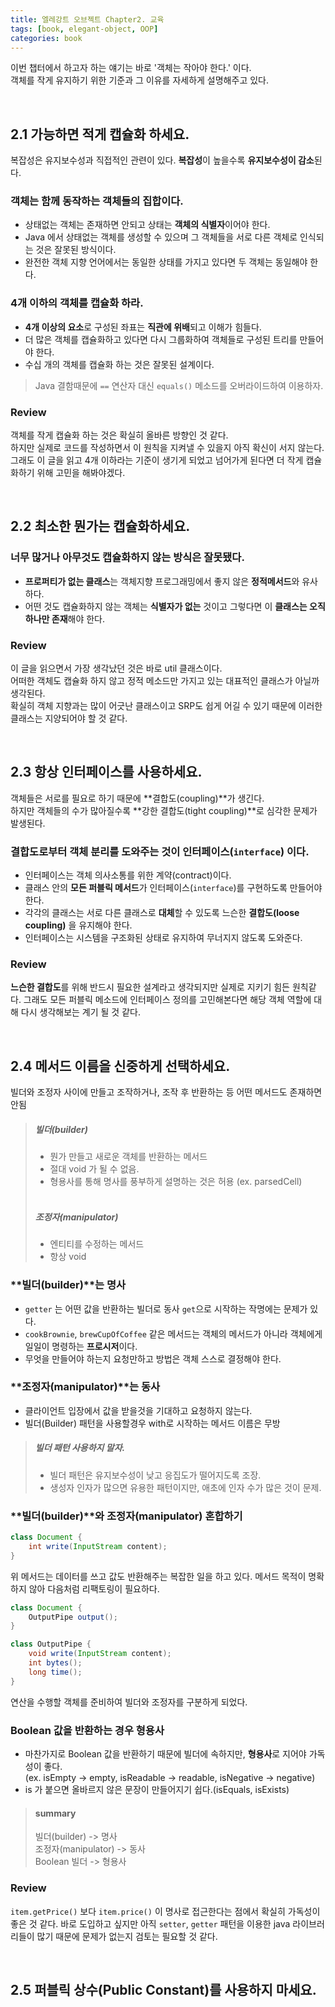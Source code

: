 ```yaml
---
title: 엘레강트 오브젝트 Chapter2. 교육
tags: [book, elegant-object, OOP]
categories: book
---
```


이번 챕터에서 하고자 하는 얘기는 바로 '객체는 작아야 한다.' 이다.  
객체를 작게 유지하기 위한 기준과 그 이유를 자세하게 설명해주고 있다.

<!--more-->
<br>

## 2.1 가능하면 적게 캡슐화 하세요.

복잡성은 유지보수성과 직접적인 관련이 있다. **복잡성**이 높을수록 **유지보수성이 감소**된다.

### 객체는 함께 동작하는 객체들의 집합이다.
- 상태없는 객체는 존재하면 안되고 상태는 **객체의 식별자**이어야 한다.
- Java 에서 상태없는 객체를 생성할 수 있으며 그 객체들을 서로 다른 객체로 인식되는 것은 잘못된 방식이다.
- 완전한 객체 지향 언어에서는 동일한 상태를 가지고 있다면 두 객체는 동일해야 한다.

### 4개 이하의 객체를 캡슐화 하라.
- **4개 이상의 요소**로 구성된 좌표는 **직관에 위배**되고 이해가 힘들다.
- 더 많은 객체를 캡슐화하고 있다면 다시 그룹화하여 객체들로 구성된 트리를 만들어야 한다.
- 수십 개의 객체를 캡슐화 하는 것은 잘못된 설계이다.

> Java 결함때문에 `==` 연산자 대신 `equals()` 메소드를 오버라이드하여 이용하자. 

### Review

객체를 작게 캡슐화 하는 것은 확실히 올바른 방향인 것 같다.  
하지만 실제로 코드를 작성하면서 이 원칙을 지켜낼 수 있을지 아직 확신이 서지 않는다.
그래도 이 글을 읽고 4개 이하라는 기준이 생기게 되었고 넘어가게 된다면 더 작게 캡슐화하기 위해 고민을 해봐야겠다. 

<br>

## 2.2 최소한 뭔가는 캡슐화하세요.

### 너무 많거나 아무것도 캡슐화하지 않는 방식은 잘못됐다.
- **프로퍼티가 없는 클래스**는 객체지향 프로그래밍에서 좋지 않은 **정적메서드**와 유사하다.
- 어떤 것도 캡슐화하지 않는 객체는 **식별자가 없는** 것이고 그렇다면 이 **클래스는 오직 하나만 존재**해야 한다.

### Review
이 글을 읽으면서 가장 생각났던 것은 바로 util 클래스이다.  
어떠한 객체도 캡슐화 하지 않고 정적 메소드만 가지고 있는 대표적인 클래스가 아닐까 생각된다.  
확실히 객체 지향과는 많이 어긋난 클래스이고 SRP도 쉽게 어길 수 있기 때문에 이러한 클래스는 지양되어야 할 것 같다.

<br>

## 2.3 항상 인터페이스를 사용하세요.

객체들은 서로를 필요로 하기 때문에 **결합도(coupling)**가 생긴다.  
하지만 객체들의 수가 많아질수록 **강한 결합도(tight coupling)**로 심각한 문제가 발생된다.

### 결합도로부터 객체 분리를 도와주는 것이 **인터페이스(`interface`)** 이다.
- 인터페이스는 객체 의사소통를 위한 계약(contract)이다.
- 클래스 안의 **모든 퍼블릭 메서드**가 인터페이스(`interface`)를 구현하도록 만들어야 한다.
- 각각의 클래스는 서로 다른 클래스로 **대체**할 수 있도록 느슨한 **결합도(loose coupling)** 을 유지해야 한다.
- 인터페이스는 시스템을 구조화된 상태로 유지하여 무너지지 않도록 도와준다.


### Review

**느슨한 결합도**를 위해 반드시 필요한 설계라고 생각되지만 실제로 지키기 힘든 원칙같다.
그래도 모든 퍼블릭 메소드에 인터페이스 정의를 고민해본다면 해당 객체 역할에 대해 다시 생각해보는 계기 될 것 같다.

<br>

## 2.4 메서드 이름을 신중하게 선택하세요.

빌더와 조정자 사이에 만들고 조작하거나, 조작 후 반환하는 등 어떤 메서드도 존재하면 안됨

> ##### **빌더(builder)**
> - 뭔가 만들고 새로운 객체를 반환하는 메서드
> - 절대 void 가 될 수 없음.
> - 형용사를 통해 명사를 풍부하게 설명하는 것은 허용 (ex. parsedCell)
> <br><br>
>
> ##### **조정자(manipulator)**
> - 엔티티를 수정하는 메서드
> - 항상 void

### **빌더(builder)**는 **명사**
- `getter` 는 어떤 값을 반환하는 빌더로 동사 `get`으로 시작하는 작명에는 문제가 있다.
- `cookBrownie`, `brewCupOfCoffee` 같은 메서드는 객체의 메서드가 아니라 객체에게 일일이 명령하는 **프로시저**이다.
- 무엇을 만들어야 하는지 요청만하고 방법은 객체 스스로 결정해야 한다. 

### **조정자(manipulator)**는 **동사**
- 클라이언트 입장에서 값을 받을것을 기대하고 요청하지 않는다.
- 빌더(Builder) 패턴을 사용할경우 with로 시작하는 메서드 이름은 무방

> ##### 빌더 패턴 사용하지 말자.  
> - 빌더 패턴은 유지보수성이 낮고 응집도가 떨어지도록 조장.  
> - 생성자 인자가 많으면 유용한 패턴이지만, 애초에 인자 수가 많은 것이 문제.

### **빌더(builder)**와 **조정자(manipulator)** 혼합하기

```java
class Document {
    int write(InputStream content);
}
```

위 메서드는 데이터를 쓰고 값도 반환해주는 복잡한 일을 하고 있다. 메서드 목적이 명확하지 않아 다음처럼 리팩토링이 필요하다. 

```java
class Document {
    OutputPipe output();
}

class OutputPipe {
    void write(InputStream content);
    int bytes();
    long time();
}
```
연산을 수행할 객체를 준비하여 빌더와 조정자를 구분하게 되었다.

### Boolean 값을 반환하는 경우 **형용사**

- 마찬가지로 Boolean 값을 반환하기 때문에 빌더에 속하지만, **형용사**로 지어야 가독성이 좋다.  
(ex. isEmpty -> empty, isReadable -> readable, isNegative -> negative)
- is 가 붙으면 올바르지 않은 문장이 만들어지기 쉽다.(isEquals, isExists) 


> #### summary
> 빌더(builder) -> 명사  
> 조정자(manipulator) -> 동사  
> Boolean 빌더 -> 형용사

### Review
`item.getPrice()` 보다 `item.price()` 이 명사로 접근한다는 점에서 확실히 가독성이 좋은 것 같다.
바로 도입하고 싶지만 아직 `setter`, `getter` 패턴을 이용한 java 라이브러리들이 많기 때문에 문제가 없는지 검토는 필요할 것 같다.  

<br>

## 2.5 퍼블릭 상수(Public Constant)를 사용하지 마세요.

